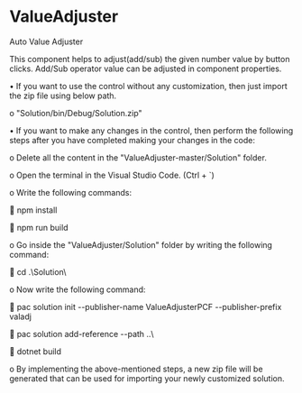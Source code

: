 # ValueAdjuster

Auto Value Adjuster

This component helps to adjust(add/sub) the given number value by button clicks. Add/Sub operator value can be adjusted in component properties.


• If you want to use the control without any customization, then just import the zip file using below path.

o "Solution/bin/Debug/Solution.zip"

• If you want to make any changes in the control, then perform the following steps after you have completed making your changes in the code:

o Delete all the content in the "ValueAdjuster-master/Solution" folder.

o Open the terminal in the Visual Studio Code. (Ctrl + `)

o Write the following commands:

 npm install

 npm run build

o Go inside the "ValueAdjuster/Solution" folder by writing the following command:

 cd .\Solution\

o Now write the following command:

 pac solution init --publisher-name ValueAdjusterPCF --publisher-prefix valadj

 pac solution add-reference --path ..\

 dotnet build

o By implementing the above-mentioned steps, a new zip file will be generated that can be used for importing your newly customized solution.
